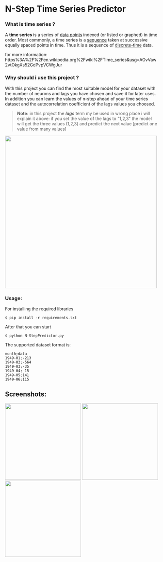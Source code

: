 # N-Step Time Series Predictor

### What is time series ?
A **time series** is a series of [data points](http://www.wikizero.biz/index.php?q=aHR0cHM6Ly9lbi53aWtpcGVkaWEub3JnL3dpa2kvRGF0YV9wb2ludA "Data point") indexed (or listed or graphed) in time order. Most commonly, a time series is a [sequence](http://www.wikizero.biz/index.php?q=aHR0cHM6Ly9lbi53aWtpcGVkaWEub3JnL3dpa2kvU2VxdWVuY2U "Sequence") taken at successive equally spaced points in time. Thus it is a sequence of [discrete-time](http://www.wikizero.biz/index.php?q=aHR0cHM6Ly9lbi53aWtpcGVkaWEub3JnL3dpa2kvRGlzY3JldGUtdGltZQ "Discrete-time") data.

for more information: https%3A%2F%2Fen.wikipedia.org%2Fwiki%2FTime_series&usg=AOvVaw2vtOkgXs52GdPvpVCWgJur
### Why should i use this project ?
With this project you can find the most suitable model for your dataset with the number of neurons and lags you have chosen and save it for later uses.  
In addition you can learn the values of n-step ahead of your time series dataset and the autocorrelation coefficient of the lags values you choosed.


> **Note:**
in this project the ***lags*** term my be used in wrong place i will explain it above:
if you set the value of the lags to "1,2,3" the model will get the three values (1,2,3) and predict the next value [predict one value from many values]


<img src="https://github.com/IhsnSULAIMAN/N-StepPredictor/raw/master/screenshots/ss%20(0).png" width="500"/>


### Usage: 

For installing the required libraries

	$ pip install -r requirements.txt
After that you can start

	$ python N-StepPredictor.py
The supported dataset format is:
````
month;data
1949-01;-213
1949-02;-564
1949-03;-35
1949-04;-15
1949-05;141
1949-06;115
````
 

## Screenshots:

<img src="https://github.com/IhsnSULAIMAN/N-StepPredictor/raw/master/screenshots/ss%20(1).png" width="250"/>
<img src="https://github.com/IhsnSULAIMAN/N-StepPredictor/raw/master/screenshots/ss%20(2).png" width="250"/>
<img src="https://github.com/IhsnSULAIMAN/N-StepPredictor/raw/master/screenshots/ss%20(3).png" width="250"/>




